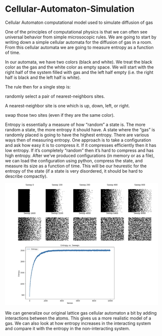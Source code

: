 # Cellular-Automaton-Simulation
Cellular Automaton computational model used to simulate diffusion of gas

One of the principles of computational physics is that we can often see universal behavior from simple microsocopic rules. We are going to start by writing down a simple cellular automata for the diffusion of gas in a room. From this cellular automata we are going to measure entropy as a function of time.

In our automata, we have two colors (black and white). We  treat the black color as the gas and the white color as empty space.
We will start with the right half of the system filled with gas and the left half empty (i.e. the right half is black and the left half is white).

The rule then for a single step is:

randomly select a pair of nearest-neighbors sites.

A nearest-neighbor site is one which is up, down, left, or right.

swap those two sites (even if they are the same color).

Entropy is essentially a measure of how “random” a state is. The more random a state, the more entropy it should have. A state where the “gas” is randomly placed is going to have the highest entropy. There are various ways then of measuring entropy. One approach is to take a configuration and ask how easy it is to compress it. If it compresses efficiently then it has low entropy. If it’s completely “random” then it’s hard to compress and has high entropy. After we’ve produced configurations (in memory or as a file), we can load the configuration using python, compress the state, and measure its size as a function of time. This will be our heurestic for the entropy of the state (if a state is very disordered, it should be hard to describe compactly).



![Screenshot](16EF5165-A931-45BA-B7B3-1FECCAB5A52D_1_105_c.jpeg)



We can generalize our original lattice gas cellular automaton a bit by adding interactions between the atoms. This gives us a more realistic model of a gas. We can also look at how entropy increases in the interacting system and compare it with the entropy in the non-interacting system.
